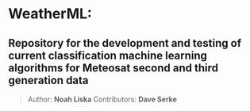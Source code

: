# WeatherML: 
## Repository for the development and testing of current classification machine learning algorithms for Meteosat second and third generation data
> Author: **Noah Liska**
> Contributors: **Dave Serke**

